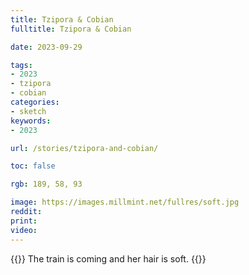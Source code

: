```yaml
---
title: Tzipora & Cobian
fulltitle: Tzipora & Cobian

date: 2023-09-29

tags:
- 2023
- tzipora
- cobian
categories:
- sketch
keywords:
- 2023

url: /stories/tzipora-and-cobian/

toc: false

rgb: 189, 58, 93

image: https://images.millmint.net/fullres/soft.jpg
reddit:
print:
video:
---
```

{{<hint caption>}}
The train is coming and her hair is soft.
{{</hint>}}